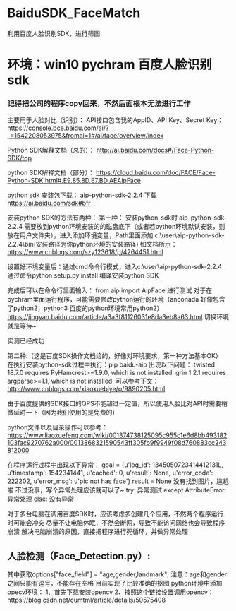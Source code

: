 ﻿# BaiduSDK_FaceMatch
利用百度人脸识别SDK，进行筛图
# 环境：win10 pychram 百度人脸识别sdk
### 记得把公司的程序copy回来，不然后面根本无法进行工作
主要用于人脸对比（识别）：
API接口包含我的AppID、API Key、Secret Key： https://console.bce.baidu.com/ai/?_=1542208053975&fromai=1#/ai/face/overview/index

Python SDK解释文档（总的）：
http://ai.baidu.com/docs#/Face-Python-SDK/top

python SDK解释文档（部分）：
https://cloud.baidu.com/doc/FACE/Face-Python-SDK.html#.E9.85.8D.E7.BD.AEAipFace

python sdk 安装包下载：
aip-python-sdk-2.2.4 下载  https://ai.baidu.com/sdk#bfr

安装python SDK的方法有两种：
第一种：
安装python-sdk时
aip-python-sdk-2.2.4  需要放到python环境安装的的磁盘底下（或者若python环境默认安装，则放在用户文件夹），进入添加环境变量，Path里面添加
c:\user\aip-python-sdk-2.2.4\bin(安装路径为你python环境的安装路径)
如文档所示：https://www.cnblogs.com/szy123618/p/4264451.html

设置好环境变量后：通过cmd命令行模式，进入c:\user\aip-python-sdk-2.2.4  通过命令python setup.py install  编译安装python SDK

完成后可以在命令行里面输入：
from aip import AipFace
进行测试
对于在pychram里面运行程序，可能需要修改python运行的环境（anconada 好像包含了python2，python3 百度的python环境常用python2）
https://jingyan.baidu.com/article/a3a3f81126031e8da3eb8a63.html
切换环境就是等待~

实测已经成功

第二种:（这是百度SDK操作文档给的，好像对环境要求，第一种方法基本OK）
在执行安装python-sdk过程中执行：pip baidu-aip 出现以下问题：
twisted 18.7.0 requires PyHamcrest>=1.9.0, which is not installed.
grin 1.2.1 requires argparse>=1.1, which is not installed.
可以参考下文：
http://www.cnblogs.com/xiaoxuebiye/p/9890205.html


由于百度提供的SDK接口的QPS不能超过一定值，所以使用人脸比对API时需要稍微延时一下（因为我们使用的是免费的）

python文件以及目录操作可以参考：https://www.liaoxuefeng.com/wiki/001374738125095c955c1e6d8bb493182103fac9270762a000/0013868321590543ff305fb9f9949f08d760883cc243812000

在程序运行过程中出现以下异常：
goal = 
{u'log_id': 1345050723414412131L, u'timestamp': 1542341441, u'cached': 0, u'result': None, u'error_code': 222202, u'error_msg': u'pic not has face'}
result = 
None
没有找到图片，尴尬啦
不过没事，写个异常处理应该就可以了~
try:
   异常测试
except AttributeError:
   异常处理
else:
   没有异常
  
对于多台电脑在调用百度SDK时，应该考虑多创建几个应用，不然两个程序运行时可能会冲突
尽量不让电脑休眠，不然会断网，导致不能访问网络也会导致程序崩溃
解决电脑崩溃的原因，直接把程序进行死循环，并做异常处理

## 人脸检测（Face_Detection.py）:
其中获取options["face_field"] = "age,gender,landmark"; 注意：age和gender之间只能有逗号，不能存在空格
目前实现了比较准确的抠图
python环境中添加opecv环境：
1、首先下载安装opencv
2、按照这个链接设置调用opencv： https://blog.csdn.net/cumtml/article/details/50575408
